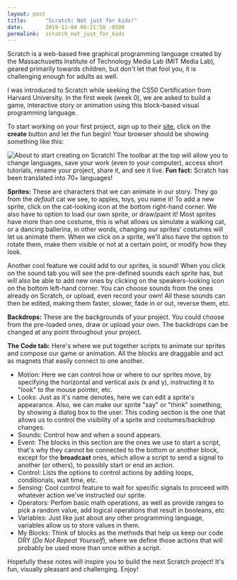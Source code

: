 ```yaml
---
layout: post
title:      "Scratch: Not just for kids!"
date:       2019-11-04 08:21:58 -0500
permalink:  scratch_not_just_for_kids
---
```



Scratch is a web-based free graphical programming language created by the Massachusetts Institute of Technology Media Lab (MIT Media Lab), geared primarily towards children, but don't let that fool you, it is challenging enough for adults as well.

I was introduced to Scratch while seeking the CS50 Certification from Harvard University. In the first week (week 0), we are asked to build a game, interactive story or animation using this block-based visual programming language.

To start working on your first project, sign up to their [site](https://scratch.mit.edu/), click on the **create** button and let the fun begin! Your browser should be showing something like this:

![About to start creating on Scratch!](https://thepracticaldev.s3.amazonaws.com/i/kkgdsn38csem8lo5b582.jpg)
The toolbar at the top will allow you to change languages, save your work (even to your computer), access short tutorials, rename your project, share it, and see it live. **Fun fact:** Scratch has been translated into 70+ languages!

**Sprites:** These are characters that we can animate in our story. They go from the *default* cat we see, to apples, toys, you name it! To add a new sprite, click on the cat-looking icon at the bottom right-hand corner. We also have to option to load our own sprite, or draw/paint it! Most sprites have more than one costume, this is what allows us simulate a walking cat, or a dancing ballerina, in other words, changing our sprites' costumes will let us animate them. When we click on a sprite, we'll also have the option to rotate them, make them visible or not at a certain point, or modify how they look.

Another cool feature we could add to our sprites, is sound! When you click on the sound tab you will see the pre-defined sounds each sprite has, but will also be able to add new ones by clicking on the speakers-looking icon on the bottom left-hand corner. You can choose sounds from the ones already on Scratch, or upload, even record your own! All these sounds can then be edited, making them faster, slower, fade in or out, reverse them, etc.

**Backdrops:** These are the backgrounds of your project. You could choose from the pre-loaded ones, draw or upload your own. The backdrops can be changed at any point throughout your project.

**The Code tab:** Here's where we put together scripts to animate our sprites and compose our game or animation. All the blocks are draggable and act as magnets that easily connect to one another.

* Motion: Here we can control how or where to our sprites move, by specifying the horizontal and vertical axis (x and y), instructing it to "look" to the mouse pointer, etc.
* Looks: Just as it's name denotes, here we can edit a sprite's appearance. Also, we can make our sprite "say" or "think" something, by showing a dialog box to the user. This coding section is the one that allows us to control the visibility of a sprite and costumes/backdrop changes.
* Sounds: Control how and when a sound appears.
* Event: The blocks in this section are the ones we use to start a script, that's why they cannot be connected to the bottom or another block, except for the **broadcast** ones, which allow a script to send a signal to another (or others), to possibly start or end an action.
* Control: Lists the options to control actions by adding loops, conditionals, wait time, etc.
* Sensing: Cool control feature to wait for specific signals to proceed with whatever action we've instructed our sprite.
* Operators: Perfom basic math operations, as well as provide ranges to pick a random value, add logical operations that result in booleans, etc  
* Variables: Just like just about any other programming language, variables allow us to store values in them. 
* My Blocks: Think of blocks as the methods that help us keep our code DRY (*Do Not Repeat Yourself*), where we define those actions that will probably be used more than once within a script.

Hopefully these notes will inspire you to build the next Scratch project! It's fun, visually pleasant and challenging. Enjoy!
